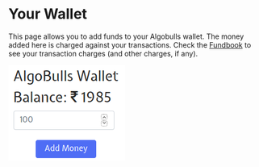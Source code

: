 # Your Wallet

This page allows you to add funds to your Algobulls wallet. The money added here is charged against your transactions. Check the [Fundbook](Operations/fundbook) to see your transaction charges (and other charges, if any).

![Wallet](imgs/wallet.png)
